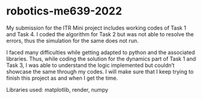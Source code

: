 # robotics-me639-2022
My submission for the ITR Mini project includes working codes of Task 1 and Task 4. 
I coded the algorithm for Task 2 but was not able to resolve the errors, thus the simulation for the same does not run.

I faced many difficulties while getting adapted to python and the associated libraries. Thus, while coding the solution for the dynamics part of Task 1 and Task 3, I was able to understand the logic implemented but couldn’t showcase the same through my codes. I will make sure that I keep trying to finish this project as and when I get the time.

Libraries used: matplotlib, render, numpy
